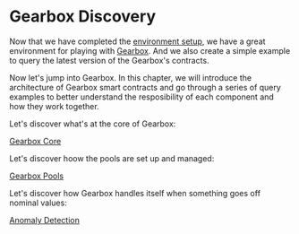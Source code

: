 # Gearbox Discovery

Now that we have completed the [environment setup](../environment-setup/intro), we have a great environment for playing with [Gearbox](https://gearbox.fi/). And we also create a simple example to query the latest version of the Gearbox's contracts.  

Now let's jump into Gearbox. In this chapter, we will introduce the architecture of Gearbox smart contracts and go through a series of query examples to better understand the resposibility of each component and how they work together.

Let's discover what's at the core of Gearbox:

[Gearbox Core](./gearbox-core)

Let's discover hoow the pools are set up and managed:

[Gearbox Pools](./gearbox-pools)

Let's discover how Gearbox handles itself when something goes off nominal values:

[Anomaly Detection](./anomaly-detection)
